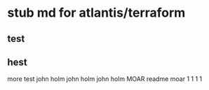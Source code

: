 # stub md for atlantis/terraform
## test
## hest

more test
john holm john holm john holm
MOAR readme
moar
1
1
1
1
